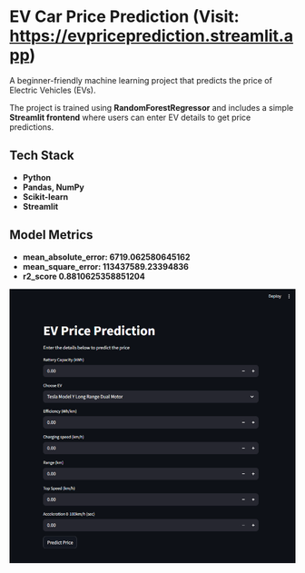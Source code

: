 # EV Car Price Prediction (Visit: https://evpriceprediction.streamlit.app)

A beginner-friendly machine learning project that predicts the price of Electric Vehicles (EVs).

The project is trained using **RandomForestRegressor** and includes a simple **Streamlit frontend** where users can enter EV details to get price predictions.

## Tech Stack

- **Python**
- **Pandas, NumPy**
- **Scikit-learn**
- **Streamlit**

## Model Metrics

- **mean_absolute_error: 6719.062580645162**
- **mean_square_error: 113437589.23394836**
- **r2_score 0.8810625358851204**


![alt text](img.PNG)
